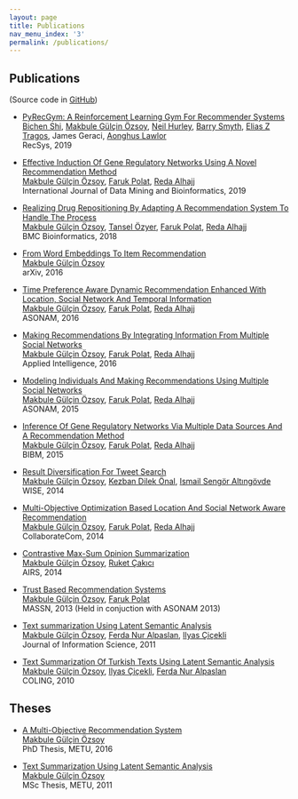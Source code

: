 ```yaml
---
layout: page
title: Publications
nav_menu_index: '3'
permalink: /publications/
---
```


## Publications 

(Source code in [GitHub](https://github.com/mgulcin))

* [PyRecGym: A Reinforcement Learning Gym For Recommender Systems](https://dl.acm.org/doi/abs/10.1145/3298689.3346981)<br/>
	[Bichen Shi](https://www.insight-centre.org/users/bichen-shi), [Makbule Gülçin Özsoy](https://mgulcin.github.io),
	[Neil Hurley](https://www.insight-centre.org/users/neil-hurley), [Barry Smyth](https://www.insight-centre.org/users/barry-smyth), 
	[Elias Z Tragos](https://www.insight-centre.org/users/elias-tragos), James Geraci, [Aonghus Lawlor](https://www.insight-centre.org/users/aonghus-lawlor)<br/>
	RecSys, 2019
	
* [Effective Induction Of Gene Regulatory Networks Using A Novel Recommendation Method](https://www.inderscienceonline.com/doi/abs/10.1504/IJDMB.2019.099714)<br/>
	[Makbule Gülçin Özsoy](https://mgulcin.github.io), [Faruk Polat](http://www.ceng.metu.edu.tr/~polat/), [Reda Alhajj](http://alhajj.cpsc.ucalgary.ca/) <br/>
	International Journal of Data Mining and Bioinformatics, 2019
	
* [Realizing Drug Repositioning By Adapting A Recommendation System To Handle The Process](https://bmcbioinformatics.biomedcentral.com/articles/10.1186/s12859-018-2142-1)<br/>
	[Makbule Gülçin Özsoy](https://mgulcin.github.io), [Tansel Özyer](http://pages.cpsc.ucalgary.ca/~ozyert/), [Faruk Polat](http://www.ceng.metu.edu.tr/~polat/), [Reda Alhajj](http://alhajj.cpsc.ucalgary.ca/) <br/>
	BMC Bioinformatics, 2018
		
* [From Word Embeddings To Item Recommendation](https://arxiv.org/abs/1601.01356)<br/>
	[Makbule Gülçin Özsoy](https://mgulcin.github.io)<br/>
	arXiv, 2016
	
* [Time Preference Aware Dynamic Recommendation Enhanced With Location, Social Network And Temporal Information](../assets/papers/TimeAwareRec(2016).pdf)<br/>
	[Makbule Gülçin Özsoy](https://mgulcin.github.io), [Faruk Polat](http://www.ceng.metu.edu.tr/~polat/), [Reda Alhajj](http://alhajj.cpsc.ucalgary.ca/) <br/>
	ASONAM, 2016
	
* [Making Recommendations By Integrating Information From Multiple Social Networks](http://link.springer.com/article/10.1007/s10489-016-0803-1)<br/>
	[Makbule Gülçin Özsoy](https://mgulcin.github.io), [Faruk Polat](http://www.ceng.metu.edu.tr/~polat/), [Reda Alhajj](http://alhajj.cpsc.ucalgary.ca/) <br/>
	Applied Intelligence, 2016
	
* [Modeling Individuals And Making Recommendations Using Multiple Social Networks](../assets/papers/ModelingIndividualsAndMakingRecommendationsUsingMultipleSN(2015).pdf)<br/>
	[Makbule Gülçin Özsoy](https://mgulcin.github.io), [Faruk Polat](http://www.ceng.metu.edu.tr/~polat/), [Reda Alhajj](http://alhajj.cpsc.ucalgary.ca/) <br/>
	ASONAM, 2015
	
* [Inference Of Gene Regulatory Networks Via Multiple Data Sources And A Recommendation Method](../assets/papers/InferenceoOfGeneRegulatoryNetworks(2015).pdf)<br/>
	[Makbule Gülçin Özsoy](https://mgulcin.github.io), [Faruk Polat](http://www.ceng.metu.edu.tr/~polat/), [Reda Alhajj](http://alhajj.cpsc.ucalgary.ca/) <br/>
	BIBM, 2015
	
* [Result Diversification For Tweet Search](../assets/papers/ResultDiversificationForTweetSearch(2014).pdf)<br/>
	[Makbule Gülçin Özsoy](https://mgulcin.github.io), [Kezban Dilek Önal](http://www.ceng.metu.edu.tr/~dilek/), [Ismail Sengör Altıngövde](http://www.ceng.metu.edu.tr/~altingovde/) <br/>
	WISE, 2014
	
* [Multi-Objective Optimization Based Location And Social Network Aware Recommendation](../assets/papers/Multi-Objective_Optimization_Based_Location_and_Social_Network_Aware_Recommendation(2014).pdf)<br/>
	[Makbule Gülçin Özsoy](https://mgulcin.github.io), [Faruk Polat](http://www.ceng.metu.edu.tr/~polat/), [Reda Alhajj](http://alhajj.cpsc.ucalgary.ca/) <br/>
	CollaborateCom, 2014
	
* [Contrastive Max-Sum Opinion Summarization](../assets/papers/ContrastiveMax-SumOpinionSummarization(2014).pdf)<br/>
	[Makbule Gülçin Özsoy](https://mgulcin.github.io), [Ruket Çakıcı](http://www.ceng.metu.edu.tr/~ruken/) <br/>
	AIRS, 2014
	
* [Trust Based Recommendation Systems](../assets/papers/TrustBasedRecommendationSystems(2013).pdf)<br/>
	[Makbule Gülçin Özsoy](https://mgulcin.github.io), [Faruk Polat](http://www.ceng.metu.edu.tr/~polat/) <br/>
	MASSN, 2013 (Held in conjuction with ASONAM 2013)
	
	
* [Text summarization Using Latent Semantic Analysis](http://jis.sagepub.com/content/37/4/405.abstract)<br/>
	[Makbule Gülçin Özsoy](https://mgulcin.github.io), [Ferda Nur Alpaslan](http://www.ceng.metu.edu.tr/~alpaslan/), [Ilyas Çiçekli](http://web.cs.hacettepe.edu.tr/~ilyas/)<br/>
	Journal of Information Science, 2011
	
* [Text Summarization Of Turkish Texts Using Latent Semantic Analysis](../assets/papers/TextSummarizationofTurkishTextsUsingLatentSemanticAnalysis(2010).pdf)<br/>
	[Makbule Gülçin Özsoy](https://mgulcin.github.io), [Ilyas Çiçekli](http://web.cs.hacettepe.edu.tr/~ilyas/), [Ferda Nur Alpaslan](http://www.ceng.metu.edu.tr/~alpaslan/)<br/>
	COLING, 2010

## Theses

* [A Multi-Objective Recommendation System](../assets/papers/ThesisPhD.pdf)<br/>
	[Makbule Gülçin Özsoy](https://mgulcin.github.io)<br/>
	PhD Thesis, METU, 2016 
	
* [Text Summarization Using Latent Semantic Analysis](../assets/papers/Thesis.pdf) <br/>
	[Makbule Gülçin Özsoy](https://mgulcin.github.io)<br/>
	MSc Thesis, METU, 2011 